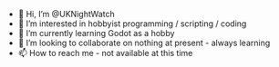 - 👋 Hi, I’m @UKNightWatch
- 👀 I’m interested in hobbyist programming / scripting / coding
- 🌱 I’m currently learning Godot as a hobby
- 💞️ I’m looking to collaborate on nothing at present - always learning
- 📫 How to reach me - not available at this time

<!---
UKNightWatch/UKNightWatch is a ✨ special ✨ repository because its `README.md` (this file) appears on your GitHub profile.
You can click the Preview link to take a look at your changes.
--->
